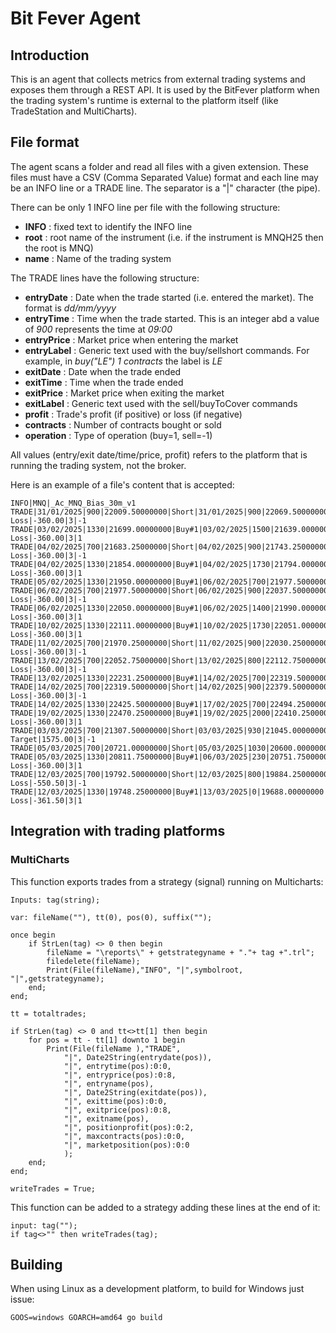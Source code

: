 # Bit Fever Agent

## Introduction

This is an agent that collects metrics from external trading systems and exposes them through a REST API. It is used by 
the BitFever platform when the trading system's runtime is external to the platform itself (like TradeStation and MultiCharts).

## File format

The agent scans a folder and read all files with a given extension. These files must have a CSV (Comma Separated Value) format
and each line may be an INFO line or a TRADE line. The separator is a "|" character (the pipe).

There can be only 1 INFO line per file with the following structure:
- **INFO** : fixed text to identify the INFO line
- **root** : root name of the instrument (i.e. if the instrument is MNQH25 then the root is MNQ)
- **name** : Name of the trading system

The TRADE lines have the following structure:
- **entryDate**  : Date when the trade started (i.e. entered the market). The format is *dd/mm/yyyy*
- **entryTime**  : Time when the trade started. This is an integer abd a value of *900* represents the time at *09:00*
- **entryPrice** : Market price when entering the market
- **entryLabel** : Generic text used with the buy/sellshort commands. For example, in *buy("LE") 1 contracts* the label is *LE*
- **exitDate**   : Date when the trade ended
- **exitTime**   : Time when the trade ended
- **exitPrice**  : Market price when exiting the market
- **exitLabel**  : Generic text used with the sell/buyToCover commands
- **profit**     : Trade's profit (if positive) or loss (if negative)
- **contracts**  : Number of contracts bought or sold
- **operation**  : Type of operation (buy=1, sell=-1)

All values (entry/exit date/time/price, profit) refers to the platform that is running the trading system, not the broker.

Here is an example of a file's content that is accepted:

```
INFO|MNQ|_Ac_MNQ_Bias_30m_v1
TRADE|31/01/2025|900|22009.50000000|Short|31/01/2025|900|22069.50000000|Stop Loss|-360.00|3|-1
TRADE|03/02/2025|1330|21699.00000000|Buy#1|03/02/2025|1500|21639.00000000|Stop Loss|-360.00|3|1
TRADE|04/02/2025|700|21683.25000000|Short|04/02/2025|900|21743.25000000|Stop Loss|-360.00|3|-1
TRADE|04/02/2025|1330|21854.00000000|Buy#1|04/02/2025|1730|21794.00000000|Stop Loss|-360.00|3|1
TRADE|05/02/2025|1330|21950.00000000|Buy#1|06/02/2025|700|21977.50000000|Short|165.00|3|1
TRADE|06/02/2025|700|21977.50000000|Short|06/02/2025|900|22037.50000000|Stop Loss|-360.00|3|-1
TRADE|06/02/2025|1330|22050.00000000|Buy#1|06/02/2025|1400|21990.00000000|Stop Loss|-360.00|3|1
TRADE|10/02/2025|1330|22111.00000000|Buy#1|10/02/2025|1730|22051.00000000|Stop Loss|-360.00|3|1
TRADE|11/02/2025|700|21970.25000000|Short|11/02/2025|900|22030.25000000|Stop Loss|-360.00|3|-1
TRADE|13/02/2025|700|22052.75000000|Short|13/02/2025|800|22112.75000000|Stop Loss|-360.00|3|-1
TRADE|13/02/2025|1330|22231.25000000|Buy#1|14/02/2025|700|22319.50000000|Short|529.50|3|1
TRADE|14/02/2025|700|22319.50000000|Short|14/02/2025|900|22379.50000000|Stop Loss|-360.00|3|-1
TRADE|14/02/2025|1330|22425.50000000|Buy#1|17/02/2025|700|22494.25000000|Sell#1|412.50|3|1
TRADE|19/02/2025|1330|22470.25000000|Buy#1|19/02/2025|2000|22410.25000000|Stop Loss|-360.00|3|1
TRADE|03/03/2025|700|21307.50000000|Short|03/03/2025|930|21045.00000000|Profit Target|1575.00|3|-1
TRADE|05/03/2025|700|20721.00000000|Short|05/03/2025|1030|20600.00000000|Cover|726.00|3|-1
TRADE|05/03/2025|1330|20811.75000000|Buy#1|06/03/2025|230|20751.75000000|Stop Loss|-360.00|3|1
TRADE|12/03/2025|700|19792.50000000|Short|12/03/2025|800|19884.25000000|Stop Loss|-550.50|3|-1
TRADE|12/03/2025|1330|19748.25000000|Buy#1|13/03/2025|0|19688.00000000|Stop Loss|-361.50|3|1
```

## Integration with trading platforms

### MultiCharts

This function exports trades from a strategy (signal) running on Multicharts:

```
Inputs: tag(string);

var: fileName(""), tt(0), pos(0), suffix("");

once begin
	if StrLen(tag) <> 0 then begin
		fileName = "\reports\" + getstrategyname + "."+ tag +".trl";
		filedelete(fileName);
		Print(File(fileName),"INFO", "|",symbolroot, "|",getstrategyname);
	end;
end;

tt = totaltrades;

if StrLen(tag) <> 0 and tt<>tt[1] then begin
	for pos = tt - tt[1] downto 1 begin
		Print(File(fileName ),"TRADE", 
			"|", Date2String(entrydate(pos)), 
			"|", entrytime(pos):0:0, 
			"|", entryprice(pos):0:8,
			"|", entryname(pos),
			"|", Date2String(exitdate(pos)),
			"|", exittime(pos):0:0,
			"|", exitprice(pos):0:8,
			"|", exitname(pos),
			"|", positionprofit(pos):0:2,
			"|", maxcontracts(pos):0:0,
			"|", marketposition(pos):0:0
			);
	end;
end;	

writeTrades = True;
```

This function can be added to a strategy adding these lines at the end of it:

```
input: tag("");
if tag<>"" then writeTrades(tag);
```


## Building

When using Linux as a development platform, to build for Windows just issue:
```
GOOS=windows GOARCH=amd64 go build
```
